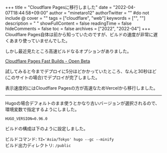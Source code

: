 +++
title = "Cloudflare Pagesに移行しました"
date = "2022-04-07T18:44:58+09:00"
author = "minetaro12"
authorTwitter = "" #do not include @
cover = ""
tags = ["cloudflare", "web"]
keywords = ["", ""]
description = " "
showFullContent = false
readingTime = false
hideComments = false
toc = false
archives = ["2022", "2022-04"]
+++
Cloudflare Pages自体は前から知っていたのですが、ビルドの速度が非常に遅くあまり使っていませんでした。

しかし最近見たところ高速ビルドなるオプションがありました。

[Cloudflare Pages Fast Builds - Open Beta](https://community.cloudflare.com/t/cloudflare-pages-fast-builds-open-beta/359897)

試してみると今までデプロイに5分ほどかかっていたところ、なんと30秒ほど(このサイトの場合)でデプロイが完了しました。

表示速度的にはCloudflare Pagesの方が高速なためVercelから移行しました。

---

Hugoの場合デフォルトのまま使うとかなり古いバージョンが選択されるので、環境変数で指定するようにしました。

`HUGO_VERSION=0.96.0`

ビルドの構成は下のように設定しました。

ビルドコマンド: `TZ='Asia/Tokyo' hugo --gc --minify`  
ビルド出力ディレクトリ: `/public`